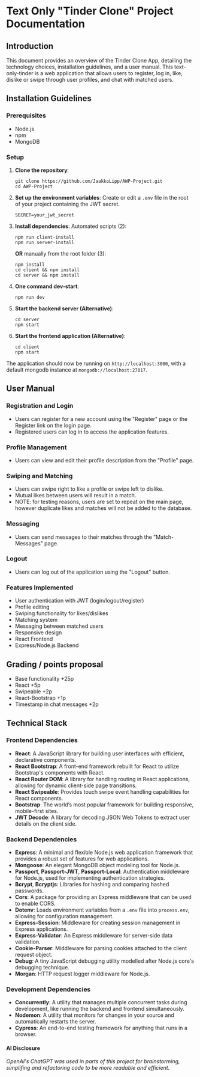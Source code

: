 # Text Only "Tinder Clone" Project Documentation

## Introduction

This document provides an overview of the Tinder Clone App, detailing the technology choices, installation guidelines, and a user manual. This text-only-tinder is a web application that allows users to register, log in, like, dislike or swipe through user profiles, and chat with matched users.

## Installation Guidelines

### Prerequisites

- Node.js
- npm
- MongoDB

### Setup

1. **Clone the repository**:
   ```
   git clone https://github.com/JaakkoLipp/AWP-Project.git
   cd AWP-Project
   ```
2. **Set up the environment variables**:
   Create or edit a `.env` file in the root of your project containing the JWT secret.
   ```
   SECRET=your_jwt_secret
   ```
3. **Install dependencies**:
   Automated scripts (2):
   ```
   npm run client-install
   npm run server-install
   ```
   **OR** manually from the root folder (3):
   ```
   npm install
   cd client && npm install
   cd server && npm install
   ```
4. **One command dev-start**:
   ```
   npm run dev
   ```
5. **Start the backend server (Alternative)**:
   ```
   cd server
   npm start
   ```
6. **Start the frontend application (Alternative)**:
   ```
   cd client
   npm start
   ```

The application should now be running on `http://localhost:3000`, with a default mongodb instance at `mongodb://localhost:27017`.

## User Manual

### Registration and Login

- Users can register for a new account using the "Register" page or the Register link on the login page.
- Registered users can log in to access the application features.

### Profile Management

- Users can view and edit their profile description from the "Profile" page.

### Swiping and Matching

- Users can swipe right to like a profile or swipe left to dislike.
- Mutual likes between users will result in a match.
- NOTE: for testing reasons, users are set to repeat on the main page, however duplicate likes and matches will not be added to the database.

### Messaging

- Users can send messages to their matches through the "Match-Messages" page.

### Logout

- Users can log out of the application using the "Logout" button.

### Features Implemented

- User authentication with JWT (login/logout/register)
- Profile editing
- Swiping functionality for likes/dislikes
- Matching system
- Messaging between matched users
- Responsive design
- React Frontend
- Express/Node.js Backend

## Grading / points proposal

- Base functionality +25p
- React +5p
- Swipeable +2p
- React-Bootstrap +1p
- Timestamp in chat messages +2p

## Technical Stack

### Frontend Dependencies

- **React**: A JavaScript library for building user interfaces with efficient, declarative components.
- **React Bootstrap**: A front-end framework rebuilt for React to utilize Bootstrap's components with React.
- **React Router DOM**: A library for handling routing in React applications, allowing for dynamic client-side page transitions.
- **React Swipeable**: Provides touch swipe event handling capabilities for React components.
- **Bootstrap**: The world’s most popular framework for building responsive, mobile-first sites.
- **JWT Decode**: A library for decoding JSON Web Tokens to extract user details on the client side.

### Backend Dependencies

- **Express**: A minimal and flexible Node.js web application framework that provides a robust set of features for web applications.
- **Mongoose**: An elegant MongoDB object modeling tool for Node.js.
- **Passport**, **Passport-JWT**, **Passport-Local**: Authentication middleware for Node.js, used for implementing authentication strategies.
- **Bcrypt**, **Bcryptjs**: Libraries for hashing and comparing hashed passwords.
- **Cors**: A package for providing an Express middleware that can be used to enable CORS.
- **Dotenv**: Loads environment variables from a `.env` file into `process.env`, allowing for configuration management.
- **Express-Session**: Middleware for creating session management in Express applications.
- **Express-Validator**: An Express middleware for server-side data validation.
- **Cookie-Parser**: Middleware for parsing cookies attached to the client request object.
- **Debug**: A tiny JavaScript debugging utility modelled after Node.js core's debugging technique.
- **Morgan**: HTTP request logger middleware for Node.js.

### Development Dependencies

- **Concurrently**: A utility that manages multiple concurrent tasks during development, like running the backend and frontend simultaneously.
- **Nodemon**: A utility that monitors for changes in your source and automatically restarts the server.
- **Cypress**: An end-to-end testing framework for anything that runs in a browser.

#### AI Disclosure

_OpenAI's ChatGPT was used in parts of this project for brainstorming, simplifing and refactoring code to be more readable and efficient._
